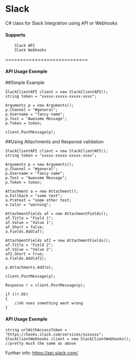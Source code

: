 Slack
=====

C# class for Slack Integration using API or Webhooks

#### Supports
		Slack API
		Slack Webhooks
============================
#### API Usage Exemple

##Simple Example

```
SlackClientAPI client = new SlackClientAPI();
string token = "xxxxx-xxxxx-xxxxx-xxxx";

Arguments p = new Arguments();
p.Channel = "#general";
p.Username = "fancy name";
p.Text = "Awesome Message";
p.Token = token;

client.PostMessage(p);
```

##Using Attachments and Response validation

```
SlackClientAPI client = new SlackClientAPI();
string token = "xxxxx-xxxxx-xxxxx-xxxx";

Arguments p = new Arguments();
p.Channel = "#general";
p.Username = "fancy name";
p.Text = "Awesome Message";
p.Token = token;

Attachment a = new Attachment();
a.Fallback = "some text";
a.Pretext = "some other text;
a.Color = "warning";

AttachmentFields af = new AttachmentFields();
af.Title = "Field 1";
af.Value = "Value 1";
af.Short = false;
a.Fields.Add(af);

AttachmentFields af2 = new AttachmentFields();
af.Title = "Field 2";
af.Value = "Value 2";
af2.Short = true;
a.Fields.Add(af2);

p.Attachments.Add(a);

client.PostMessage(p);

Response r = client.PostMessage(p);

if (!r.Ok)
{
    //oh noes something went wrong
}

```

#### API Usage Exemple
```
string urlWithAccessToken = "https://hooks.slack.com/services/xxxxxxx";
SlackClientWebhooks client = new SlackClientWebhooks();
//pretty much the same as above
```

Further info: https://api.slack.com/
